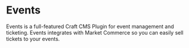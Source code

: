# Events
Events is a full-featured Craft CMS Plugin for event management and ticketing. Events integrates with Market Commerce so you can easily sell tickets to your events.
